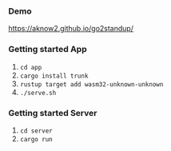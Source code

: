 ### Demo
https://aknow2.github.io/go2standup/


### Getting started App
1. `cd app`
2. `cargo install trunk`
3. `rustup target add wasm32-unknown-unknown`
4. `./serve.sh`

### Getting started Server
1. `cd server`
2. `cargo run`
